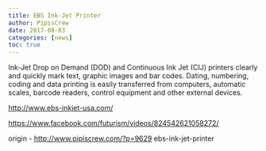 ```yaml
---
title: EBS Ink-Jet Printer
author: PipisCrew
date: 2017-08-03
categories: [news]
toc: true
---
```


Ink-Jet Drop on Demand (DOD) and Continuous Ink Jet (CIJ) printers clearly and quickly mark text, graphic images and bar codes. Dating, numbering, coding and data printing is easily transferred from computers, automatic scales, barcode readers, control equipment and other external devices. 

http://www.ebs-inkjet-usa.com/

https://www.facebook.com/futurism/videos/824542621058272/

origin - http://www.pipiscrew.com/?p=9629 ebs-ink-jet-printer